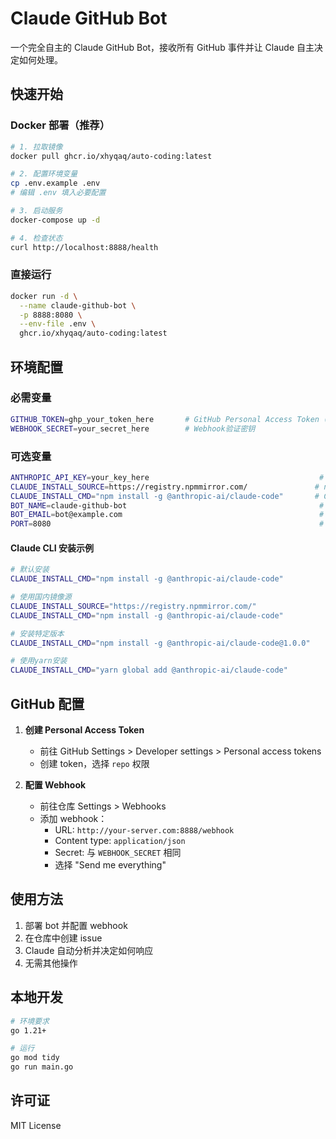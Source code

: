 # Claude GitHub Bot

一个完全自主的 Claude GitHub Bot，接收所有 GitHub 事件并让 Claude 自主决定如何处理。

## 快速开始

### Docker 部署（推荐）

```bash
# 1. 拉取镜像
docker pull ghcr.io/xhyqaq/auto-coding:latest

# 2. 配置环境变量
cp .env.example .env
# 编辑 .env 填入必要配置

# 3. 启动服务
docker-compose up -d

# 4. 检查状态
curl http://localhost:8888/health
```

### 直接运行

```bash
docker run -d \
  --name claude-github-bot \
  -p 8888:8080 \
  --env-file .env \
  ghcr.io/xhyqaq/auto-coding:latest
```

## 环境配置

### 必需变量
```bash
GITHUB_TOKEN=ghp_your_token_here       # GitHub Personal Access Token (repo权限)
WEBHOOK_SECRET=your_secret_here        # Webhook验证密钥
```

### 可选变量
```bash
ANTHROPIC_API_KEY=your_key_here                                      # Claude API Key (如果CLI未登录)
CLAUDE_INSTALL_SOURCE=https://registry.npmmirror.com/               # npm镜像源(国内用户)
CLAUDE_INSTALL_CMD="npm install -g @anthropic-ai/claude-code"       # Claude安装命令(可自定义)
BOT_NAME=claude-github-bot                                           # Git提交者名称
BOT_EMAIL=bot@example.com                                            # Git提交者邮箱
PORT=8080                                                            # 服务端口
```

#### Claude CLI 安装示例
```bash
# 默认安装
CLAUDE_INSTALL_CMD="npm install -g @anthropic-ai/claude-code"

# 使用国内镜像源
CLAUDE_INSTALL_SOURCE="https://registry.npmmirror.com/"
CLAUDE_INSTALL_CMD="npm install -g @anthropic-ai/claude-code"

# 安装特定版本
CLAUDE_INSTALL_CMD="npm install -g @anthropic-ai/claude-code@1.0.0"

# 使用yarn安装
CLAUDE_INSTALL_CMD="yarn global add @anthropic-ai/claude-code"
```

## GitHub 配置

1. **创建 Personal Access Token**
   - 前往 GitHub Settings > Developer settings > Personal access tokens
   - 创建 token，选择 `repo` 权限

2. **配置 Webhook**
   - 前往仓库 Settings > Webhooks
   - 添加 webhook：
     - URL: `http://your-server.com:8888/webhook`
     - Content type: `application/json`
     - Secret: 与 `WEBHOOK_SECRET` 相同
     - 选择 "Send me everything"

## 使用方法

1. 部署 bot 并配置 webhook
2. 在仓库中创建 issue
3. Claude 自动分析并决定如何响应
4. 无需其他操作

## 本地开发

```bash
# 环境要求
go 1.21+

# 运行
go mod tidy
go run main.go
```

## 许可证

MIT License